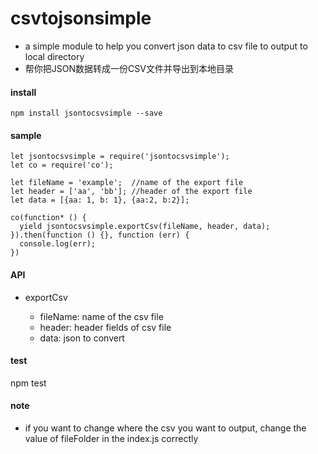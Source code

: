 # csvtojsonsimple

- a simple module to help you convert json data to csv file to output to local directory
- 帮你把JSON数据转成一份CSV文件并导出到本地目录

#### install

```
npm install jsontocsvsimple --save
```
#### sample

```
let jsontocsvsimple = require('jsontocsvsimple');
let co = require('co');

let fileName = 'example';  //name of the export file
let header = ['aa', 'bb']; //header of the export file
let data = [{aa: 1, b: 1}, {aa:2, b:2}];

co(function* () {
  yield jsontocsvsimple.exportCsv(fileName, header, data);
}).then(function () {}, function (err) {
  console.log(err);
})

```

#### API

- exportCsv

  - fileName: name of the csv file
  - header: header fields of csv file
  - data: json to convert

#### test

npm test

#### note
- if you want to change where the csv you want to output, change the value of fileFolder in the index.js correctly
